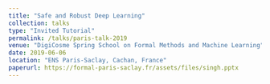 ```yaml
---
title: "Safe and Robust Deep Learning"
collection: talks
type: "Invited Tutorial"
permalink: /talks/paris-talk-2019
venue: "DigiCosme Spring School on Formal Methods and Machine Learning"
date: 2019-06-06
location: "ENS Paris-Saclay, Cachan, France"
paperurl: https://formal-paris-saclay.fr/assets/files/singh.pptx
---
```


